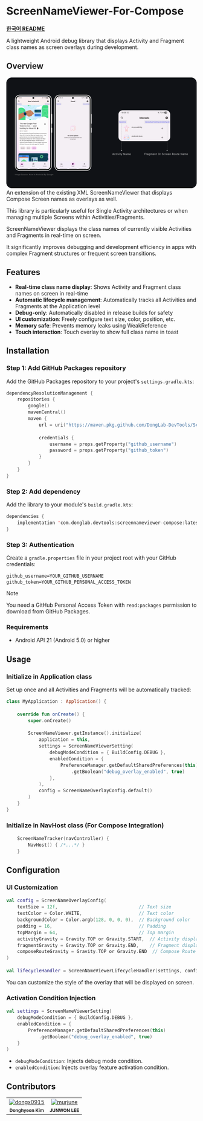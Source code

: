 # ScreenNameViewer-For-Compose

**[한국어 README](./README_ko.md)**

A lightweight Android debug library that displays Activity and Fragment class names as screen overlays during development.

## Overview

![sample](https://github.com/DongLab-DevTools/ScreenNameViewer-For-Compose/blob/eae99cecc086002a6958e12620ec80647c89822f/.github/docs/images/screennameviewer-compose-exmaple.png)
An extension of the existing XML ScreenNameViewer that displays Compose Screen names as overlays as well.

This library is particularly useful for Single Activity architectures or when managing multiple Screens within Activities/Fragments.

ScreenNameViewer displays the class names of currently visible Activities and Fragments in real-time on screen.

It significantly improves debugging and development efficiency in apps with complex Fragment structures or frequent screen transitions.

## Features

- **Real-time class name display**: Shows Activity and Fragment class names on screen in real-time
- **Automatic lifecycle management**: Automatically tracks all Activities and Fragments at the Application level
- **Debug-only**: Automatically disabled in release builds for safety
- **UI customization**: Freely configure text size, color, position, etc.
- **Memory safe**: Prevents memory leaks using WeakReference
- **Touch interaction**: Touch overlay to show full class name in toast

## Installation

### Step 1: Add GitHub Packages repository

Add the GitHub Packages repository to your project's `settings.gradle.kts`:

```kotlin
dependencyResolutionManagement {
    repositories {
        google()
        mavenCentral()
		maven {
            url = uri("https://maven.pkg.github.com/DongLab-DevTools/ScreenNameViewer-For-Compose")

            credentials {
                username = props.getProperty("github_username")
                password = props.getProperty("github_token")
            }
        }
    }
}
```

### Step 2: Add dependency

Add the library to your module's `build.gradle.kts`:

```kotlin
dependencies {
    implementation 'com.donglab.devtools:screennameviewer-compose:latestVersion'
}
```

### Step 3: Authentication

Create a `gradle.properties` file in your project root with your GitHub credentials:

```properties
github_username=YOUR_GITHUB_USERNAME
github_token=YOUR_GITHUB_PERSONAL_ACCESS_TOKEN
```

> [!NOTE]
> You need a GitHub Personal Access Token with `read:packages` permission to download from GitHub Packages.

### Requirements
- Android API 21 (Android 5.0) or higher

## Usage

### Initialize in Application class

Set up once and all Activities and Fragments will be automatically tracked:

```kotlin
class MyApplication : Application() {

    override fun onCreate() {
        super.onCreate()

        ScreenNameViewer.getInstance().initialize(
            application = this,
            settings = ScreenNameViewerSetting(
                debugModeCondition = { BuildConfig.DEBUG },
                enabledCondition = {
                    PreferenceManager.getDefaultSharedPreferences(this)
                        .getBoolean("debug_overlay_enabled", true)
                },
            ),
            config = ScreenNameOverlayConfig.default()
        )
    }
}
```

### Initialize in NavHost class (For Compose Integration)

```kotlin
    ScreenNameTracker(navController) {
        NavHost() { /*...*/ }
    }
```

## Configuration

### UI Customization

```kotlin
val config = ScreenNameOverlayConfig(
    textSize = 12f,                              // Text size
    textColor = Color.WHITE,                     // Text color
    backgroundColor = Color.argb(128, 0, 0, 0),  // Background color
    padding = 16,                                // Padding
    topMargin = 64,                              // Top margin
    activityGravity = Gravity.TOP or Gravity.START,  // Activity display position
    fragmentGravity = Gravity.TOP or Gravity.END,    // Fragment display position
    composeRouteGravity = Gravity.TOP or Gravity.END  // Compose Route display position
)

val lifecycleHandler = ScreenNameViewerLifecycleHandler(settings, config)
```
You can customize the style of the overlay that will be displayed on screen.

### Activation Condition Injection

```kotlin
val settings = ScreenNameViewerSetting(
    debugModeCondition = { BuildConfig.DEBUG },
    enabledCondition = { 
        PreferenceManager.getDefaultSharedPreferences(this)
            .getBoolean("debug_overlay_enabled", true)
    }
)
```
- `debugModeCondition`: Injects debug mode condition.
- `enabledCondition`: Injects overlay feature activation condition.

## Contributors

<!-- readme: collaborators,contributors -start -->
<table>
	<tbody>
		<tr>
            <td align="center">
                <a href="https://github.com/dongx0915">
                    <img src="https://avatars.githubusercontent.com/u/63500239?v=4" width="100;" alt="dongx0915"/>
                    <br />
                    <sub><b>Donghyeon Kim</b></sub>
                </a>
            </td>
            <td align="center">
                <a href="https://github.com/murjune">
                    <img src="https://avatars.githubusercontent.com/u/87055456?v=4" width="100;" alt="murjune"/>
                    <br />
                    <sub><b>JUNWON LEE</b></sub>
                </a>
            </td>
		</tr>
	<tbody>
</table>
<!-- readme: collaborators,contributors -end -->
